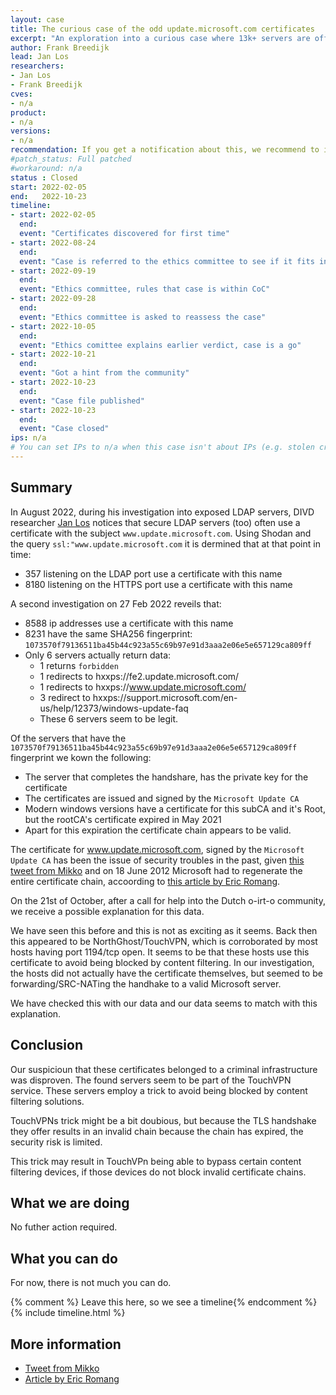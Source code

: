 ```yaml
---
layout: case
title: The curious case of the odd update.microsoft.com certificates
excerpt: "An exploration into a curious case where 13k+ servers are offering the same tls certificate"
author: Frank Breedijk
lead: Jan Los
researchers:
- Jan Los
- Frank Breedijk
cves:
- n/a
product: 
- n/a
versions: 
- n/a
recommendation: If you get a notification about this, we recommend to investigate why this certificate is being served and take appropriate action.
#patch_status: Full patched
#workaround: n/a
status : Closed
start: 2022-02-05
end:   2022-10-23
timeline:
- start: 2022-02-05
  end:
  event: "Certificates discovered for first time"
- start: 2022-08-24
  end:
  event: "Case is referred to the ethics committee to see if it fits into the CoC"
- start: 2022-09-19
  end:
  event: "Ethics committee, rules that case is within CoC"
- start: 2022-09-28
  end:
  event: "Ethics committee is asked to reassess the case"
- start: 2022-10-05
  end:
  event: "Ethics comittee explains earlier verdict, case is a go"
- start: 2022-10-21
  end:
  event: "Got a hint from the community"
- start: 2022-10-23
  end:
  event: "Case file published"
- start: 2022-10-23
  end:
  event: "Case closed"
ips: n/a
# You can set IPs to n/a when this case isn't about IPs (e.g. stolen credentials)
---
```

## Summary

In August 2022, during his investigation into exposed LDAP servers, DIVD researcher [Jan Los](https://www.divd.nl/people/Jan+Los/) notices that secure LDAP servers (too) often use a certificate with the subject `www.update.microsoft.com`. Using Shodan and the query `ssl:"www.update.microsoft.com` it is dermined that at that point in time:

* 357 listening on the LDAP port use a certificate with this name
* 8180 listening on the HTTPS port use a certificate with this name

A second investigation on 27 Feb 2022 reveils that:
* 8588 ip addresses use a certificate with this name
* 8231 have the same SHA256 fingerprint: `1073570f79136511ba45b44c923a55c69b97e91d3aaa2e06e5e657129ca809ff`
* Only 6 servers actually return data:
  - 1 returns `forbidden`
  - 1 redirects to hxxps://fe2.update.microsoft.com/
  - 1 redirects to hxxps://www.update.microsoft.com/
  - 3 redirect to hxxps://support.microsoft.com/en-us/help/12373/windows-update-faq
  - These 6 servers seem to be legit.

Of the servers that have the `1073570f79136511ba45b44c923a55c69b97e91d3aaa2e06e5e657129ca809ff` fingerprint we kown the following:
* The server that completes the handshare, has the private key for the certificate
* The certificates are issued and signed by the `Microsoft Update CA`
* Modern windows versions have a certificate for this subCA and it's Root, but the rootCA's certificate expired in May 2021
* Apart for this expiration the certificate chain appears to be valid.

The certificate for www.update.microsoft.com, signed by the `Microsoft Update CA` has been the issue of security troubles in the past, given [this tweet from Mikko](https://twitter.com/mikko/status/214263127007690752) and on 18 June 2012 Microsoft had to regenerate the entire certificate chain, accoording to [this article by Eric Romang](https://eromang.zataz.com/2012/06/18/update-microsoft-com-ssl-warnings-due-certificate-chain-update/).

On the 21st of October, after a call for help into the Dutch o-irt-o community, we receive a possible explanation for this data. 

We have seen this before and this is not as exciting as it seems. Back then this appeared to be NorthGhost/TouchVPN, which is corroborated by most hosts having port 1194/tcp open. It seems to be that these hosts use this certificate to avoid being blocked by content filtering. In our investigation, the hosts did not actually have the certificate themselves, but seemed to be forwarding/SRC-NATing the handhake to a valid Microsoft server.

We have checked this with our data and our data seems to match with this explanation.

## Conclusion

Our suspicioun that these certificates belonged to a criminal infrastructure was disproven. The found servers seem to be part of the TouchVPN service. These servers employ a trick to avoid being blocked by content filtering solutions.

TouchVPNs trick might be a bit doubious, but because the TLS handshake they offer results in an invalid chain because the chain has expired, the security risk is limited.

This trick may result in TouchVPn being able to bypass certain content filtering devices, if those devices do not block invalid certificate chains.

## What we are doing

No futher action required.

## What you can do

For now, there is not much you can do.

{% comment %}  Leave this here, so we see a timeline{% endcomment %}
{% include timeline.html %}


## More information
* [Tweet from Mikko](https://twitter.com/mikko/status/214263127007690752)
* [Article by Eric Romang](https://eromang.zataz.com/2012/06/18/update-microsoft-com-ssl-warnings-due-certificate-chain-update/)
